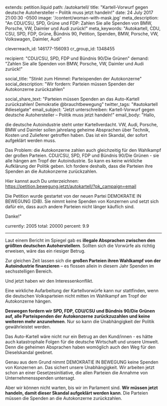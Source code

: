 extends: petition.liquid
path: /autokartell/
title: "Kartell-Vorwurf gegen deutsche Autohersteller – Politik muss jetzt handeln!"
date: 24 July 2017 21:00:30 -0500
image: '/content/woman-with-mask.jpg'
meta_description: "An CDU/CSU, SPD, Grüne und FDP: Zahlen Sie alle Spenden von BMW, Porsche, VW, Daimler und Audi zurück!"
meta_keywords: "Autokartell, CDU, CSU, SPD, FDP, Grüne, B̈́ündnis 90, Petition, Spenden, BMW, Porsche, VW, Volkswagen, Daimler, Audi"


cleverreach_id: 146177-156093
cr_group_id: 1348455

recipient: "CDU/CSU, SPD, FDP und Bündnis 90/Die Grünen"
demand: "Zahlen Sie alle Spenden von BMW, Porsche, VW, Daimler und Audi zurück!"

social_title: "Stinkt zum Himmel: Parteispenden der Autokonzerne"
social_description: "Wir fordern: Parteien müssen Spenden der Autokonzerne zurückzahlen"

social_share_text: "Parteien müssen Spenden an das Auto-Kartell zurückzahlen! Demokratie @brauchtbewegung"
twitter_tags: "#autokartell #dieselgate"
email_subject: "Jetzt unterschreiben: Kartell-Vorwurf gegen deutsche Autohersteller – Politik muss jetzt handeln!"
email_body: "Hallo, 

die deutsche Autoindustrie steht unter Kartellverdacht. VW, Audi, Porsche, BMW und Daimler sollen jahrelang geheime Absprachen über Technik, Kosten und Zulieferer getroffen haben. Das ist ein Skandal, der sofort aufgeklärt werden muss. 

Das Problem: die Autokonzerne zahlen auch gleichzeitig für den Wahlkampf der großen Parteien. CDU/CSU, SPD, FDP und Bündnis 90/Die Grünen - sie alle hängen am Tropf der Autoindustrie. So kann es keine wirkliche Aufklärung der Politik geben. Ich fordere deshalb, dass die Parteien ihre Spenden an die Autokonzerne zurückzahlen. 

Hier kannst auch Du unterzeichnen: https://petition.bewegung.jetzt/autokartell/?pk_campaign=email

Die Petition wurde gestartet von der neuen Partei DEMOKRATIE IN BEWEGUNG (DiB). Sie nimmt keine Spenden von Konzernen und setzt sich dafür ein, dass auch andere Parteien nicht länger käuflich sind. 

Danke!"

currently: 2005
total: 20000
percent: 9.9


---


Laut einem Bericht im Spiegel gab es **illegale Absprachen zwischen den größten deutschen Autoherstellern**. Sollten sich die Vorwürfe als richtig erweisen, wäre das ein riesiger Betrug.

Zur gleichen Zeit lassen sich die **großen Parteien ihren Wahlkampf von der Autoindustrie finanzieren** – es flossen allein in diesem Jahr Spenden im sechsstelligen Bereich. 

Und jetzt haben wir den Interessenkonflikt. 

Eine wirkliche Aufarbeitung der Kartellvorwürfe kann nur stattfinden, wenn die deutschen Volksparteien nicht mitten im Wahlkampf am Tropf der Autokonzerne hängen. 

**Deswegen fordern wir SPD, FDP, CDU/CSU und Bündnis 90/Die Grünen auf, alle Parteispenden der Autokonzerne zurückzuzahlen und keine weiteren mehr anzunehmen**. Nur so kann die Unabhängigkeit der Politik gewährleistet werden. 

Das Auto-Kartell wäre nicht nur ein Betrug an den Kund/innen - es hätte auch katastrophale Folgen für die deutsche Wirtschaft und unsere Umwelt. Denn die geheimen Absprachen haben womöglich auch den Weg für den Dieselskandal geebnet. 

Genau aus dem Grund nimmt DEMOKRATIE IN BEWEGUNG keine Spenden von Konzernen an. Das sichert unsere Unabhängigkeit. Wir arbeiten jetzt schon an einer Gesetzesinitiative, die allen Parteien die Annahme von Unternehmensspenden untersagt.

Aber wir können nicht warten, bis wir im Parlament sind. **Wir müssen jetzt handeln, damit dieser Skandal aufgeklärt werden kann**. Die Parteien müssen die Spenden an die Autokonzerne zurückzahlen. 